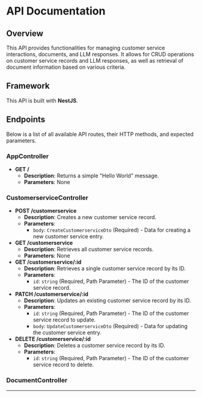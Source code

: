 # API Documentation

## Overview
This API provides functionalities for managing customer service interactions, documents, and LLM responses. It allows for CRUD operations on customer service records and LLM responses, as well as retrieval of document information based on various criteria.

## Framework
This API is built with **NestJS**.

## Endpoints
Below is a list of all available API routes, their HTTP methods, and expected parameters.

### AppController
*   **GET /**
    *   **Description**: Returns a simple "Hello World" message.
    *   **Parameters**: None

### CustomerserviceController
*   **POST /customerservice**
    *   **Description**: Creates a new customer service record.
    *   **Parameters**:
        *   `body`: `CreateCustomerserviceDto` (Required) - Data for creating a new customer service entry.
*   **GET /customerservice**
    *   **Description**: Retrieves all customer service records.
    *   **Parameters**: None
*   **GET /customerservice/:id**
    *   **Description**: Retrieves a single customer service record by its ID.
    *   **Parameters**:
        *   `id`: `string` (Required, Path Parameter) - The ID of the customer service record.
*   **PATCH /customerservice/:id**
    *   **Description**: Updates an existing customer service record by its ID.
    *   **Parameters**:
        *   `id`: `string` (Required, Path Parameter) - The ID of the customer service record to update.
        *   `body`: `UpdateCustomerserviceDto` (Required) - Data for updating the customer service entry.
*   **DELETE /customerservice/:id**
    *   **Description**: Deletes a customer service record by its ID.
    *   **Parameters**:
        *   `id`: `string` (Required, Path Parameter) - The ID of the customer service record to delete.

### DocumentController
*   **